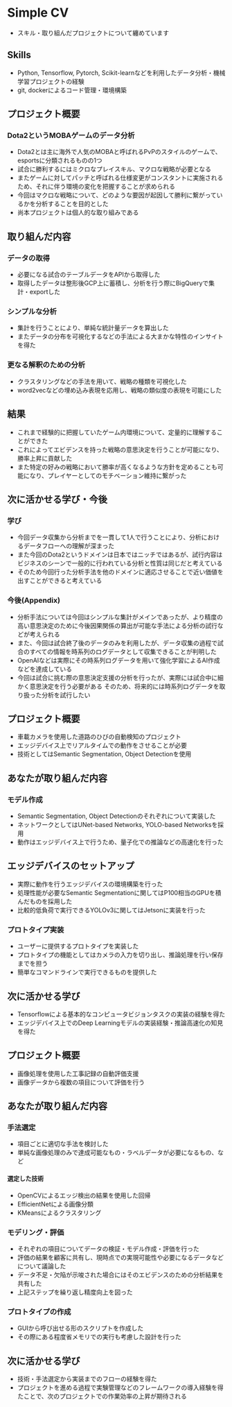 # Simple CV  
- スキル・取り組んだプロジェクトについて纏めています

## Skills
- Python, Tensorflow, Pytorch, Scikit-learnなどを利用したデータ分析・機械学習プロジェクトの経験
- git, dockerによるコード管理・環境構築

## プロジェクト概要
### Dota2というMOBAゲームのデータ分析
- Dota2とは主に海外で人気のMOBAと呼ばれるPvPのスタイルのゲームで、esportsに分類されるものの1つ
- 試合に勝利するにはミクロなプレイスキル、マクロな戦略が必要となる
- またゲームに対してパッチと呼ばれる仕様変更がコンスタントに実施されるため、それに伴う環境の変化を把握することが求められる
- 今回はマクロな戦略について、どのような要因が起因して勝利に繋がっているかを分析することを目的とした
- 尚本プロジェクトは個人的な取り組みである

## 取り組んだ内容
### データの取得
- 必要になる試合のテーブルデータをAPIから取得した
- 取得したデータは整形後GCP上に蓄積し、分析を行う際にBigQueryで集計・exportした

### シンプルな分析
- 集計を行うことにより、単純な統計量データを算出した
- またデータの分布を可視化するなどの手法による大まかな特性のインサイトを得た

### 更なる解釈のための分析
- クラスタリングなどの手法を用いて、戦略の種類を可視化した
- word2vecなどの埋め込み表現を応用し、戦略の類似度の表現を可能にした

## 結果
- これまで経験的に把握していたゲーム内環境について、定量的に理解することができた
- これによってエビデンスを持った戦略の意思決定を行うことが可能になり、勝率上昇に貢献した
- また特定の好みの戦略において勝率が高くなるような方針を定めることも可能になり、プレイヤーとしてのモチベーション維持に繋がった

## 次に活かせる学び・今後
### 学び
- 今回データ収集から分析までを一貫して1人で行うことにより、分析におけるデータフローへの理解が深まった
- また今回のDota2というドメインは日本ではニッチではあるが、試行内容はビジネスのシーンで一般的に行われている分析と性質は同じだと考えている
- そのため今回行った分析手法を他のドメインに適応させることで近い価値を出すことができると考えている

### 今後(Appendix)
- 分析手法については今回はシンプルな集計がメインであったが、より精度の高い意思決定のために今後因果関係の算出が可能な手法による分析の試行などが考えられる
- また、今回は試合終了後のデータのみを利用したが、データ収集の過程で試合のすべての情報を時系列のログデータとして収集できることが判明した
- OpenAIなどは実際にその時系列ログデータを用いて強化学習によるAI作成などを達成している
- 今回は試合に挑む際の意思決定支援の分析を行ったが、実際には試合中に細かく意思決定を行う必要がある
そのため、将来的には時系列ログデータを取り扱った分析を試行したい


## プロジェクト概要
- 車載カメラを使用した道路のひびの自動検知のプロジェクト
- エッジデバイス上でリアルタイムでの動作をさせることが必要
- 技術としてはSemantic Segmentation, Object Detectionを使用

## あなたが取り組んだ内容
### モデル作成
- Semantic Segmentation, Object Detectionのそれぞれについて実装した
- ネットワークとしてはUNet-based Networks, YOLO-based Networksを採用
- 動作はエッジデバイス上で行うため、量子化での推論などの高速化を行った

## エッジデバイスのセットアップ
- 実際に動作を行うエッジデバイスの環境構築を行った
- 処理性能が必要なSemantic Segmentationに関してはP100相当のGPUを積んだものを採用した
- 比較的低負荷で実行できるYOLOv3に関してはJetsonに実装を行った

### プロトタイプ実装
- ユーザーに提供するプロトタイプを実装した
- プロトタイプの機能としてはカメラの入力を切り出し、推論処理を行い保存までを担う
- 簡単なコマンドラインで実行できるものを提供した

## 次に活かせる学び
- Tensorflowによる基本的なコンピュータビジョンタスクの実装の経験を得た
- エッジデバイス上でのDeep Learningモデルの実装経験・推論高速化の知見を得た


## プロジェクト概要
- 画像処理を使用した工事記録の自動評価支援
- 画像データから複数の項目について評価を行う

## あなたが取り組んだ内容
### 手法選定
- 項目ごとに適切な手法を検討した
- 単純な画像処理のみで達成可能なもの・ラベルデータが必要になるもの、など

#### 選定した技術
- OpenCVによるエッジ検出の結果を使用した回帰
- EfficientNetによる画像分類
- KMeansによるクラスタリング

### モデリング・評価
- それぞれの項目についてデータの検証・モデル作成・評価を行った
- 評価の結果を顧客に共有し、現時点での実現可能性や必要になるデータなどについて議論した
- データ不足・欠陥が示唆された場合にはそのエビデンスのための分析結果を共有した
- 上記ステップを繰り返し精度向上を図った

### プロトタイプの作成
- GUIから呼び出せる形のスクリプトを作成した
- その際にある程度省メモリでの実行も考慮した設計を行った

## 次に活かせる学び
- 技術・手法選定から実装までのフローの経験を得た
- プロジェクトを進める過程で実験管理などのフレームワークの導入経験を得たことで、次のプロジェクトでの作業効率の上昇が期待される
